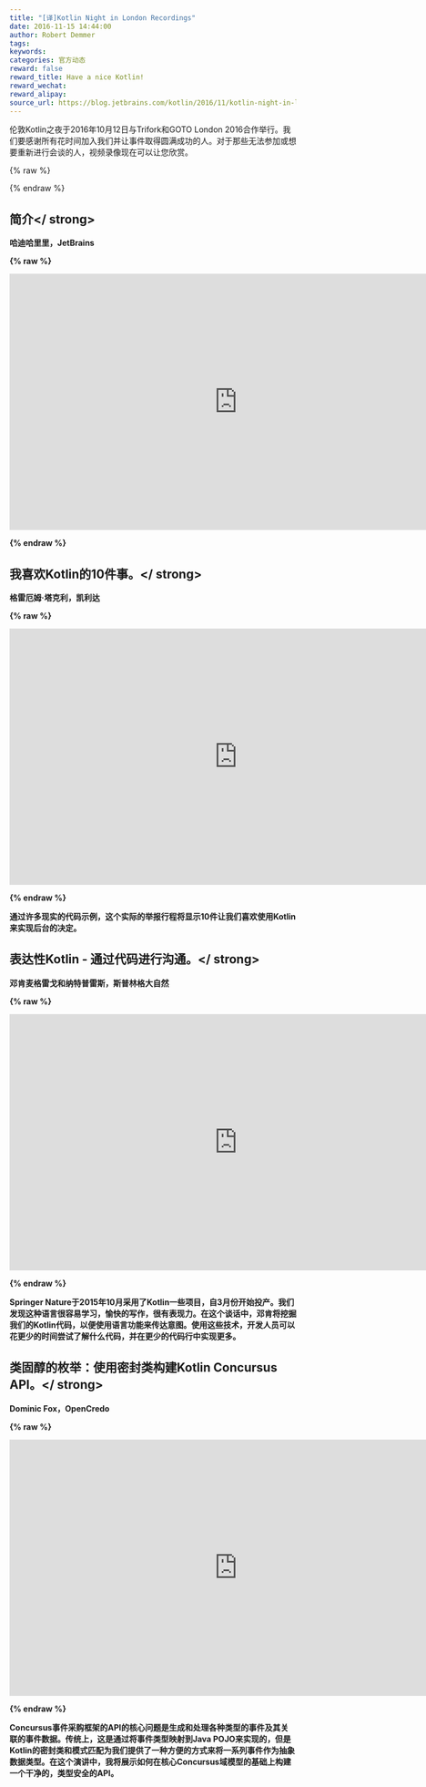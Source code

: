 ```yaml
---
title: "[译]Kotlin Night in London Recordings"
date: 2016-11-15 14:44:00
author: Robert Demmer
tags:
keywords:
categories: 官方动态
reward: false
reward_title: Have a nice Kotlin!
reward_wechat:
reward_alipay:
source_url: https://blog.jetbrains.com/kotlin/2016/11/kotlin-night-in-london-recordings/
---
```


伦敦Kotlin之夜于2016年10月12日与Trifork和GOTO London 2016合作举行。我们要感谢所有花时间加入我们并让事件取得圆满成功的人。对于那些无法参加或想要重新进行会谈的人，视频录像现在可以让您欣赏。

{% raw %}
<p><span id="more-4337"></span></p>
{% endraw %}

## <strong>简介</ strong> <br/>

哈迪哈里里，JetBrains


{% raw %}
<p><iframe allowfullscreen="" frameborder="0" height="450" src="https://www.youtube.com/embed/TMZD1GxAC8E" width="800"></iframe></p>
{% endraw %}

## <strong>我喜欢Kotlin的10件事。</ strong> <br/>

格雷厄姆·塔克利，凯利达


{% raw %}
<p><iframe allowfullscreen="" frameborder="0" height="450" src="https://www.youtube.com/embed/cjoalATmuAg" width="800"></iframe></p>
{% endraw %}

通过许多现实的代码示例，这个实际的举报行程将显示10件让我们喜欢使用Kotlin来实现后台的决定。
## <strong>表达性Kotlin  - 通过代码进行沟通。</ strong> <br/>

邓肯麦格雷戈和纳特普雷斯，斯普林格大自然


{% raw %}
<p><iframe allowfullscreen="" frameborder="0" height="450" src="https://www.youtube.com/embed/p-AOjgobGR8" width="800"></iframe></p>
{% endraw %}

Springer Nature于2015年10月采用了Kotlin一些项目，自3月份开始投产。我们发现这种语言很容易学习，愉快的写作，很有表现力。在这个谈话中，邓肯将挖掘我们的Kotlin代码，以便使用语言功能来传达意图。使用这些技术，开发人员可以花更少的时间尝试了解什么代码，并在更少的代码行中实现更多。
## <strong>类固醇的枚举：使用密封类构建Kotlin Concursus API。</ strong>

Dominic Fox，OpenCredo


{% raw %}
<p><iframe allowfullscreen="" frameborder="0" height="450" src="https://www.youtube.com/embed/fTcTHSc5v2c" width="800"></iframe></p>
{% endraw %}

Concursus事件采购框架的API的核心问题是生成和处理各种类型的事件及其关联的事件数据。传统上，这是通过将事件类型映射到Java POJO来实现的，但是Kotlin的密封类和模式匹配为我们提供了一种方便的方式来将一系列事件作为抽象数据类型。在这个演讲中，我将展示如何在核心Concursus域模型的基础上构建一个干净的，类型安全的API。
